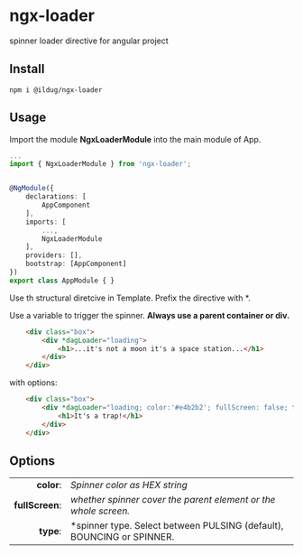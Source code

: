 # ngx-loader

spinner loader directive for angular project

## Install 
```
npm i @ildug/ngx-loader
```


## Usage

Import the module **NgxLoaderModule** into the main module of App.

``` typescript
...
import { NgxLoaderModule } from 'ngx-loader';


@NgModule({
    declarations: [
        AppComponent
    ],
    imports: [
        ...,
        NgxLoaderModule
    ],
    providers: [],
    bootstrap: [AppComponent]
})
export class AppModule { }
```
Use th structural diretcive in Template. Prefix the directive with *. 

Use a variable to trigger the spinner.
**Always use a parent container or div.**


``` html
    <div class="box">
        <div *dagLoader="loading">
            <h1>...it's not a moon it's a space station...</h1>
        </div>
    </div>
```

with options:
``` html
    <div class="box">
        <div *dagLoader="loading; color:'#e4b2b2'; fullScreen: false; type:'pulsing';">
            <h1>It's a trap!</h1>
        </div>
    </div>
```

## Options
| | |
| ---: | --- |
| **color**: | *Spinner color as HEX string* |
| **fullScreen**: | *whether spinner cover the parent element or the whole screen.* |
| **type**: | *spinner type. Select between PULSING (default),  BOUNCING or SPINNER. |


